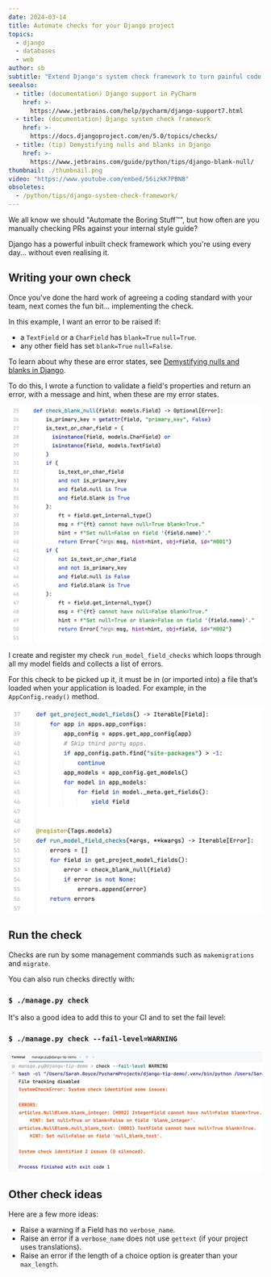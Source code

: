 ```yaml
---
date: 2024-03-14
title: Automate checks for your Django project
topics:
  - django
  - databases
  - web
author: sb
subtitle: "Extend Django's system check framework to turn painful code reviews into a joy."
seealso:
  - title: (documentation) Django support in PyCharm
    href: >-
      https://www.jetbrains.com/help/pycharm/django-support7.html
  - title: (documentation) Django system check framework
    href: >-
      https://docs.djangoproject.com/en/5.0/topics/checks/
  - title: (tip) Demystifying nulls and blanks in Django
    href: >-
      https://www.jetbrains.com/guide/python/tips/django-blank-null/
thumbnail: ./thumbnail.png
video: "https://www.youtube.com/embed/56izkK7PBN8"
obsoletes:
  - /python/tips/django-system-check-framework/
---
```


We all know we should "Automate the Boring Stuff™", but how often are you manually checking PRs against your internal style guide?

Django has a powerful inbuilt check framework which you're using every day... without even realising it.

## Writing your own check

Once you've done the hard work of agreeing a coding standard with your team, next comes the fun bit... implementing the check.

In this example, I want an error to be raised if:

- a `TextField` or a `CharField` has `blank=True` `null=True`.
- any other field has set `blank=True` `null=False`.

To learn about why these are error states, see [Demystifying nulls and blanks in Django](https://www.jetbrains.com/guide/python/tips/django-blank-null/).

To do this, I wrote a function to validate a field's properties and return an error, with a message and hint, when these are my error states.

![function that checks a field's blank and null values and returns an error](code/field-check-blank-null.png)

I create and register my check `run_model_field_checks` which loops through all my model fields and collects a list of errors.

For this check to be picked up it, it must be in (or imported into) a file that’s loaded when your application is loaded.
For example, in the `AppConfig.ready()` method.

![registered check run_model_field_checks](code/check.png)

## Run the check

Checks are run by some management commands such as `makemigrations` and `migrate`.

You can also run checks directly with:

### `$ ./manage.py check`

It's also a good idea to add this to your CI and to set the fail level:

### `$ ./manage.py check --fail-level=WARNING`

![run check](code/run-check.png)

## Other check ideas

Here are a few more ideas:

- Raise a warning if a Field has no `verbose_name`.
- Raise an error if a `verbose_name` does not use `gettext` (if your project uses translations).
- Raise an error if the length of a choice option is greater than your `max_length`.
